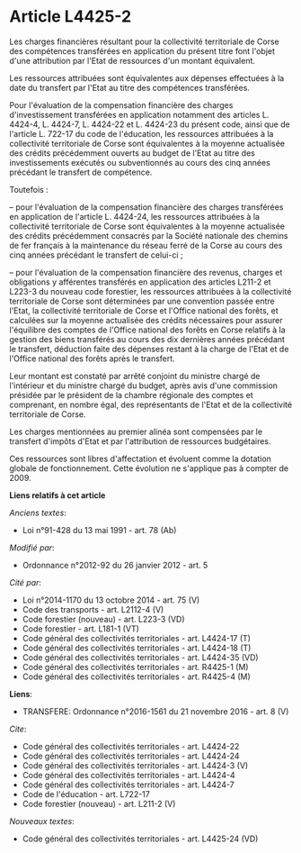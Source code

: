 # Article L4425-2

Les charges financières résultant pour la collectivité territoriale de Corse des compétences transférées en application du
présent titre font l'objet d'une attribution par l'Etat de ressources d'un montant équivalent.

Les ressources attribuées sont équivalentes aux dépenses effectuées à la date du transfert par l'Etat au titre des
compétences transférées.

Pour l'évaluation de la compensation financière des charges d'investissement transférées en application notamment des
articles L. 4424-4, L. 4424-7, L. 4424-22 et L. 4424-23 du présent code, ainsi que de l'article L. 722-17 du code de
l'éducation, les ressources attribuées à la collectivité territoriale de Corse sont équivalentes à la moyenne actualisée des
crédits précédemment ouverts au budget de l'Etat au titre des investissements exécutés ou subventionnés au cours des cinq
années précédant le transfert de compétence.

Toutefois :

– pour l'évaluation de la compensation financière des charges transférées en application de l'article L. 4424-24, les
ressources attribuées à la collectivité territoriale de Corse sont équivalentes à la moyenne actualisée des crédits
précédemment consacrés par la Société nationale des chemins de fer français à la maintenance du réseau ferré de la Corse au
cours des cinq années précédant le transfert de celui-ci ;

– pour l'évaluation de la compensation financière des revenus, charges et obligations y afférentes transférés en application
des articles L211-2 et L223-3 du nouveau code forestier, les ressources attribuées à la collectivité territoriale de Corse
sont déterminées par une convention passée entre l'Etat, la collectivité territoriale de Corse et l'Office national des
forêts, et calculées sur la moyenne actualisée des crédits nécessaires pour assurer l'équilibre des comptes de l'Office
national des forêts en Corse relatifs à la gestion des biens transférés au cours des dix dernières années précédant le
transfert, déduction faite des dépenses restant à la charge de l'Etat et de l'Office national des forêts après le transfert.

Leur montant est constaté par arrêté conjoint du ministre chargé de l'intérieur et du ministre chargé du budget, après avis
d'une commission présidée par le président de la chambre régionale des comptes et comprenant, en nombre égal, des
représentants de l'Etat et de la collectivité territoriale de Corse.

Les charges mentionnées au premier alinéa sont compensées par le transfert d'impôts d'Etat et par l'attribution de ressources
budgétaires.

Ces ressources sont libres d'affectation et évoluent comme la dotation globale de fonctionnement. Cette évolution ne
s'applique pas à compter de 2009.

**Liens relatifs à cet article**

_Anciens textes_:

  - Loi n°91-428 du 13 mai 1991 - art. 78 (Ab)

_Modifié par_:

  - Ordonnance n°2012-92 du 26 janvier 2012 - art. 5

_Cité par_:

  - Loi n°2014-1170 du 13 octobre 2014 - art. 75 (V)
  - Code des transports - art. L2112-4 (V)
  - Code forestier (nouveau) - art. L223-3 (VD)
  - Code forestier - art. L181-1 (VT)
  - Code général des collectivités territoriales - art. L4424-17 (T)
  - Code général des collectivités territoriales - art. L4424-18 (T)
  - Code général des collectivités territoriales - art. L4424-35 (VD)
  - Code général des collectivités territoriales - art. R4425-1 (M)
  - Code général des collectivités territoriales - art. R4425-4 (M)

**Liens**:

  - TRANSFERE: Ordonnance n°2016-1561 du 21 novembre 2016 - art. 8 (V)

_Cite_:

  - Code général des collectivités territoriales - art. L4424-22
  - Code général des collectivités territoriales - art. L4424-24
  - Code général des collectivités territoriales - art. L4424-3 (V)
  - Code général des collectivités territoriales - art. L4424-4
  - Code général des collectivités territoriales - art. L4424-7
  - Code de l'éducation - art. L722-17
  - Code forestier (nouveau) - art. L211-2 (V)

_Nouveaux textes_:

  - Code général des collectivités territoriales - art. L4425-24 (VD)
